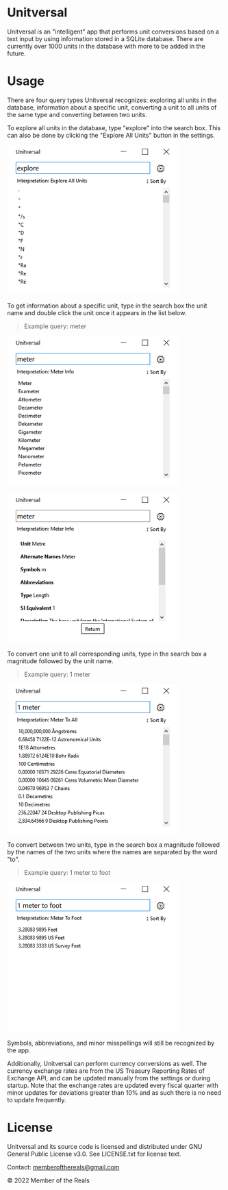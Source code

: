 # Unitversal

Unitversal is an "intelligent" app that performs unit conversions based on a
text input by using information stored in a SQLite database. There are currently
over 1000 units in the database with more to be added in the future.

# Usage

There are four query types Unitversal recognizes: exploring all units in the
database, information about a specific unit, converting a unit to all units of
the same type and converting between two units.

To explore all units in the database, type "explore" into the search box. This
can also be done by clicking the "Explore All Units" button in the settings.

![Explore Query Screenshot](https://github.com/Member-Of-The-Reals/Unitversal/blob/main/Resources/Screenshots/Explore%20Query.png)

To get information about a specific unit, type in the search box the unit name
and double click the unit once it appears in the list below.

>Example query: meter

![Information Query Screenshot](https://github.com/Member-Of-The-Reals/Unitversal/blob/main/Resources/Screenshots/Information%20Query.png)

![Unit Information Screenshot](https://github.com/Member-Of-The-Reals/Unitversal/blob/main/Resources/Screenshots/Unit%20Information.png)

To convert one unit to all corresponding units, type in the search box a
magnitude followed by the unit name.

>Example query: 1 meter

![Unit Information Screenshot](https://github.com/Member-Of-The-Reals/Unitversal/blob/main/Resources/Screenshots/Convert%20All%20Query.png)

To convert between two units, type in the search box a magnitude followed by the
names of the two units where the names are separated by the word "to".

>Example query: 1 meter to foot

![Convert To Query Screenshot](https://github.com/Member-Of-The-Reals/Unitversal/blob/main/Resources/Screenshots/Convert%20To%20Query.png)

Symbols, abbreviations, and minor misspellings will still be recognized by the
app.

Additionally, Unitversal can perform currency conversions as well. The currency
exchange rates are from the US Treasury Reporting Rates of Exchange API, and can
be updated manually from the settings or during startup. Note that the exchange
rates are updated every fiscal quarter with minor updates for deviations greater
than 10% and as such there is no need to update frequently.

# License

Unitversal and its source code is licensed and distributed under GNU General
Public License v3.0. See LICENSE.txt for license text.

Contact: memberofthereals@gmail.com

© 2022 Member of the Reals
